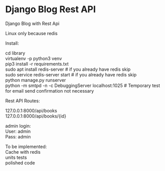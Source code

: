 # Django Blog Rest API
 Django Blog with Rest Api
 
Linux only because redis<br>

Install:<br>

cd library<br>
virtualenv -p python3 venv<br>
pip3 install -r requirements.txt<br>
sudo apt install redis-server # if you already have redis skip<br>
sudo service redis-server start # if you already have redis skip<br>
python manage.py runserver<br>
python -m smtpd -n -c DebuggingServer localhost:1025 # Temporary test for email send confirmation not necessary<br>

Rest API Routes:

127.0.0.1:8000/api/books<br>
127.0.0.1:8000/api/books/{id}<br>

admin login:<br>
User: admin<br>
Pass: admin<br>

To be implemented:<br>
Cache with redis<br>
units tests<br>
polished code<br>
